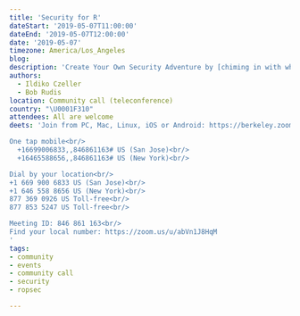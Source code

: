 ```yaml
---
title: 'Security for R'
dateStart: '2019-05-07T11:00:00'
dateEnd: '2019-05-07T12:00:00'
date: '2019-05-07'
timezone: America/Los_Angeles
blog:
description: 'Create Your Own Security Adventure by [chiming in with what you want to know about the topic](https://discuss.ropensci.org/t/community-call-security-for-r-create-your-own-security-adventure/1612). Speakers: Ildi Czeller, Data Scientist at Emarsys; Bob Rudis, Chief Security Data Scientist at Rapid7.'
authors:
  - Ildiko Czeller
  - Bob Rudis
location: Community call (teleconference)
country: "\U0001F310"
attendees: All are welcome
deets: 'Join from PC, Mac, Linux, iOS or Android: https://berkeley.zoom.us/j/846861163 (link only active during scheduled time; requires app installation first time)<br/>

One tap mobile<br/>  
  +16699006833,,846861163# US (San Jose)<br/>  
  +16465588656,,846861163# US (New York)<br/>  

Dial by your location<br/>
+1 669 900 6833 US (San Jose)<br/>
+1 646 558 8656 US (New York)<br/>
877 369 0926 US Toll-free<br/>
877 853 5247 US Toll-free<br/>

Meeting ID: 846 861 163<br/>
Find your local number: https://zoom.us/u/abVn1J8HqM
'
tags:
- community
- events
- community call
- security
- ropsec

---
```

